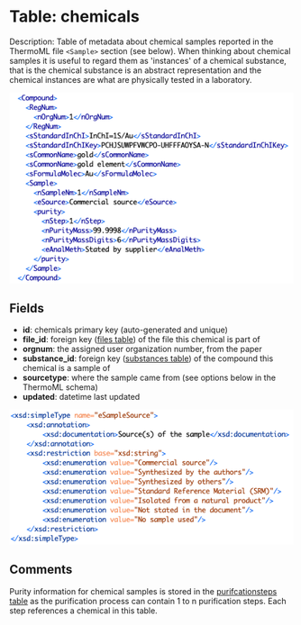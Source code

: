 # Table: chemicals

Description: Table of metadata about chemical samples reported in the ThermoML file `<Sample>` section (see below).
When thinking about chemical samples it is useful to regard them as 'instances' of a chemical substance, that is
the chemical substance is an abstract representation and the chemical instances are what are physically tested in a laboratory.

![Compound Section](../images/compound.png)

## Fields
* **id**: chemicals primary key (auto-generated and unique)
* **file_id**: foreign key ([files table](table_files.md)) of the file this chemical is part of
* **orgnum**: the assigned user organization number, from the paper
* **substance_id**: foreign key ([substances table](table_substances.md)) of the compound this chemical is a sample of
* **sourcetype**: where the sample came from (see options below in the ThermoML schema)
* **updated**: datetime last updated

![eSampleSource Element](../images/thermoml_esamplesource.png)

## Comments
Purity information for chemical samples is stored in the [purifcationsteps table](table_purifcationsteps.md) as the 
purification process can contain 1 to n purification steps.  Each step references a chemical in this table.